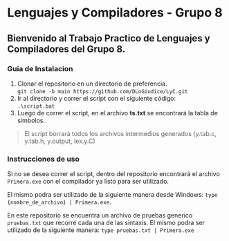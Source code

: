 # Lenguajes y Compiladores - Grupo 8

## Bienvenido al Trabajo Practico de Lenguajes y Compiladores del **Grupo 8**.
### Guia de Instalacion
1. Clonar el repositorio en un directorio de preferencia.  
`git clone -b main https://github.com/DLoGiudice/LyC.git`
2. Ir al directorio y correr el script con el siguiente código:  
`.\script.bat`
3. Luego de correr el script, en el archivo **ts.txt** se encontrará la tabla de simbolos.

> El script borrará todos los archivos intermedios generados (y.tab.c, y.tab.h, y.output, lex.y.C)

### Instrucciones de uso
Si no se desea correr el script, dentro del repositorio encontrará el archivo `Primera.exe` con el compilador ya listo para ser utilizado.

El mismo podra ser utilizado de la siguiente manera desde Windows: `type {nombre_de_archivo} | Primera.exe`.

En este repositorio se encuentra un archivo de pruebas generico `pruebas.txt` que recorré cada una de las sintaxis. El mismo podra ser utilizado de la siguiente manera: `type pruebas.txt | Primera.exe`

